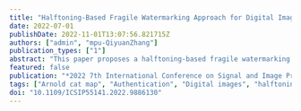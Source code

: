 ```yaml
---
title: "Halftoning-Based Fragile Watermarking Approach for Digital Image Self-Recovery"
date: 2022-07-01
publishDate: 2022-11-01T13:07:56.821715Z
authors: ["admin", "mpu-QiyuanZhang"]
publication_types: ["1"]
abstract: "This paper proposes a halftoning-based fragile watermarking approach for digital image tamper detection and self-recovery. The Set Partitioning in Hierarchical Trees (SPIHT) algorithm and halftoning technique are employed to generate the primary recovery bits and secondary recovery bits, respectively. On basis of that, the authentication bits are generated. The Arnold Cat Map and diagonal mapping are then applied to further improve the accuracy of tamper detection and ensure the quality of self-recovery. The experimental results have been conducted to demonstrate the superiorities of the proposed approach in imperceptibility and recovery capability."
featured: false
publication: "*2022 7th International Conference on Signal and Image Processing (ICSIP)*"
tags: ["Arnold cat map", "Authentication", "Digital images", "halftoning technique", "Image processing", "Partitioning algorithms", "Set Partitioning in Hierarchical Trees (SPIHT)", "tamper detection", "Watermarking"]
doi: "10.1109/ICSIP55141.2022.9886130"
---
```


